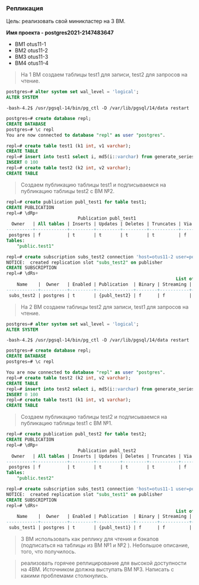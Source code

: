 ### Репликация

Цель:
реализовать свой миникластер на 3 ВМ.

<b>Имя проекта - postgres2021-2147483647</b>

- ВМ1 otus11-1
- ВМ2 otus11-2
- ВМ3 otus11-3
- ВМ4 otus11-4

>На 1 ВМ создаем таблицы test1 для записи, test2 для запросов на чтение.
```sql
postgres=# alter system set wal_level = 'logical';
ALTER SYSTEM
```
```console
-bash-4.2$ /usr/pgsql-14/bin/pg_ctl -D /var/lib/pgsql/14/data restart
```
```sql
postgres=# create database repl;
CREATE DATABASE
postgres=# \c repl
You are now connected to database "repl" as user "postgres".

repl=# create table test1 (k1 int, v1 varchar);
CREATE TABLE
repl=# insert into test1 select i, md5(i::varchar) from generate_series(0, 99) as s(i);
INSERT 0 100
repl=# create table test2 (k2 int, v2 varchar);
CREATE TABLE
```
>Создаем публикацию таблицы test1 и подписываемся на публикацию таблицы test2 с ВМ №2.
```sql
repl=# create publication publ_test1 for table test1;
CREATE PUBLICATION
repl=# \dRp+
                           Publication publ_test1
  Owner   | All tables | Inserts | Updates | Deletes | Truncates | Via root 
----------+------------+---------+---------+---------+-----------+----------
 postgres | f          | t       | t       | t       | t         | f
Tables:
    "public.test1"

repl=# create subscription subs_test2 connection 'host=otus11-2 user=postgres password=postgres dbname=repl' publication publ_test2 with (copy_data = true);
NOTICE:  created replication slot "subs_test2" on publisher
CREATE SUBSCRIPTION
repl=# \dRs+
                                                                List of subscriptions
    Name    |  Owner   | Enabled | Publication  | Binary | Streaming | Synchronous commit |                         Conninfo                          
------------+----------+---------+--------------+--------+-----------+--------------------+-----------------------------------------------------------
 subs_test2 | postgres | t       | {publ_test2} | f      | f         | off                | host=otus11-2 user=postgres password=postgres dbname=repl
```
>На 2 ВМ создаем таблицы test2 для записи, test1 для запросов на чтение.
```sql
postgres=# alter system set wal_level = 'logical';
ALTER SYSTEM
```
```console
-bash-4.2$ /usr/pgsql-14/bin/pg_ctl -D /var/lib/pgsql/14/data restart
```
```sql
postgres=# create database repl;
CREATE DATABASE
postgres=# \c repl

You are now connected to database "repl" as user "postgres".
repl=# create table test2 (k2 int, v2 varchar);
CREATE TABLE
repl=# insert into test2 select i, md5(i::varchar) from generate_series(0, 99) as s(i);
INSERT 0 100
repl=# create table test1 (k1 int, v1 varchar);
CREATE TABLE
```
>Создаем публикацию таблицы test2 и подписываемся на публикацию таблицы test1 с ВМ №1.
```sql
repl=# create publication publ_test2 for table test2;
CREATE PUBLICATION
repl=# \dRp+
                           Publication publ_test2
  Owner   | All tables | Inserts | Updates | Deletes | Truncates | Via root 
----------+------------+---------+---------+---------+-----------+----------
 postgres | f          | t       | t       | t       | t         | f
Tables:
    "public.test2"

repl=# create subscription subs_test1 connection 'host=otus11-1 user=postgres password=postgres dbname=repl' publication publ_test1 with (copy_data = true);
NOTICE:  created replication slot "subs_test1" on publisher
CREATE SUBSCRIPTION
repl=# \dRs+
                                                                List of subscriptions
    Name    |  Owner   | Enabled | Publication  | Binary | Streaming | Synchronous commit |                         Conninfo                          
------------+----------+---------+--------------+--------+-----------+--------------------+-----------------------------------------------------------
 subs_test1 | postgres | t       | {publ_test1} | f      | f         | off                | host=otus11-1 user=postgres password=postgres dbname=repl
```
>3 ВМ использовать как реплику для чтения и бэкапов (подписаться на таблицы из ВМ №1 и №2 ). Небольшое описание, того, что получилось.

>реализовать горячее реплицирование для высокой доступности на 4ВМ. Источником должна выступать ВМ №3. Написать с какими проблемами столкнулись.
